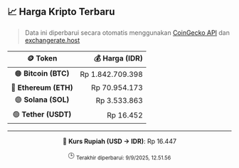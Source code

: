 

<!-- HARGA_KRIPTO -->
## 📈 Harga Kripto Terbaru

> Data ini diperbarui secara otomatis menggunakan [CoinGecko API](https://www.coingecko.com/) dan [exchangerate.host](https://exchangerate.host/)

<div align="center">

| 🪙 Token | 💰 Harga (IDR) |
|:------:|---------------:|
| 🟠 **Bitcoin (BTC)**   | Rp 1.842.709.398 |
| 🔵 **Ethereum (ETH)**  | Rp 70.954.173 |
| 🟣 **Solana (SOL)**    | Rp 3.533.863 |
| 🟢 **Tether (USDT)**   | Rp 16.452 |

---

💱 **Kurs Rupiah (USD → IDR)**: Rp 16.447

🕒 <sub>Terakhir diperbarui: 9/9/2025, 12.51.56</sub>

</div>
<!-- /HARGA_KRIPTO -->